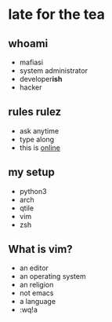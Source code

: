 # late for the tea
## whoami
- mafiasi
- system administrator
- developer**ish**
- hacker

## rules rulez ##
- ask anytime
- type along
- this is [online](https://github.com/wahrwolf/plain-vim)

## my setup ##
- python3
- arch
- qtile
- vim
- zsh

## What is vim?
- an editor
- an operating system
- an religion
- not emacs
- a language
- :wq!a
